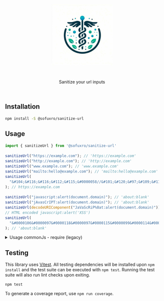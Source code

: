 <p align="center">
<img src="https://github.com/sofuxro/sanitize-url/raw/main/assets/logo.jpg" alt="Faker" width="200" align="center" title="Sanitize your url inputs">
</p>

<br />

<p align="center">
Sanitize your url inputs
</p>
<br />


## Installation

```sh
npm install -S @sofuxro/sanitize-url
```

## Usage

```js
import { sanitizeUrl } from '@sofuxro/sanitize-url'

sanitizeUrl("https://example.com"); // 'https://example.com'
sanitizeUrl("http://example.com"); // 'http://example.com'
sanitizeUrl("www.example.com"); // 'www.example.com'
sanitizeUrl("mailto:hello@example.com"); // 'mailto:hello@example.com'
sanitizeUrl(
  "&#104;&#116;&#116;&#112;&#115;&#0000058//&#101;&#120;&#97;&#109;&#112;&#108;&#101;&#46;&#99;&#111;&#109;"
); // https://example.com

sanitizeUrl("javascript:alert(document.domain)"); // 'about:blank'
sanitizeUrl("jAvasCrIPT:alert(document.domain)"); // 'about:blank'
sanitizeUrl(decodeURIComponent("JaVaScRiP%0at:alert(document.domain)")); // 'about:blank'
// HTML encoded javascript:alert('XSS')
sanitizeUrl(
  "&#0000106&#0000097&#0000118&#0000097&#0000115&#0000099&#0000114&#0000105&#0000112&#0000116&#0000058&#0000097&#0000108&#0000101&#0000114&#0000116&#0000040&#0000039&#0000088&#0000083&#0000083&#0000039&#0000041"
); // 'about:blank'
```

<details>
<summary>Usage commonJs - require (legacy)</summary>

```js
const sanitizeUrl = require("@braintree/sanitize-url").sanitizeUrl
```
</details>

## Testing

This library uses [Vitest](https://vitest.dev/). All testing dependencies
will be installed upon `npm install` and the test suite can be executed with
`npm test`. Running the test suite will also run lint checks upon exiting.

    npm test

To generate a coverage report, use `npm run coverage`.
